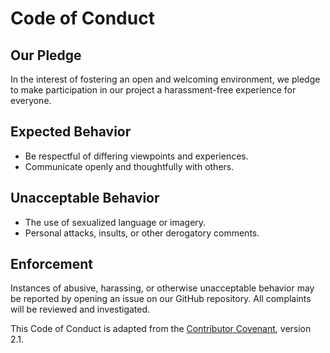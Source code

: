 # Code of Conduct

## Our Pledge

In the interest of fostering an open and welcoming environment, we pledge to make participation in our project a harassment-free experience for everyone.

## Expected Behavior

- Be respectful of differing viewpoints and experiences.
- Communicate openly and thoughtfully with others.

## Unacceptable Behavior

- The use of sexualized language or imagery.
- Personal attacks, insults, or other derogatory comments.

## Enforcement

Instances of abusive, harassing, or otherwise unacceptable behavior may be reported by opening an issue on our GitHub repository. All complaints will be reviewed and investigated.

This Code of Conduct is adapted from the [Contributor Covenant](https://www.contributor-covenant.org), version 2.1.
